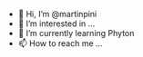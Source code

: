 - 👋 Hi, I’m @martinpini
- 👀 I’m interested in ...
- 🌱 I’m currently learning Phyton
- 📫 How to reach me ...

<!---
martinpini/martinpini is a ✨ special ✨ repository because its `README.md` (this file) appears on your GitHub profile.
You can click the Preview link to take a look at your changes.
--->
